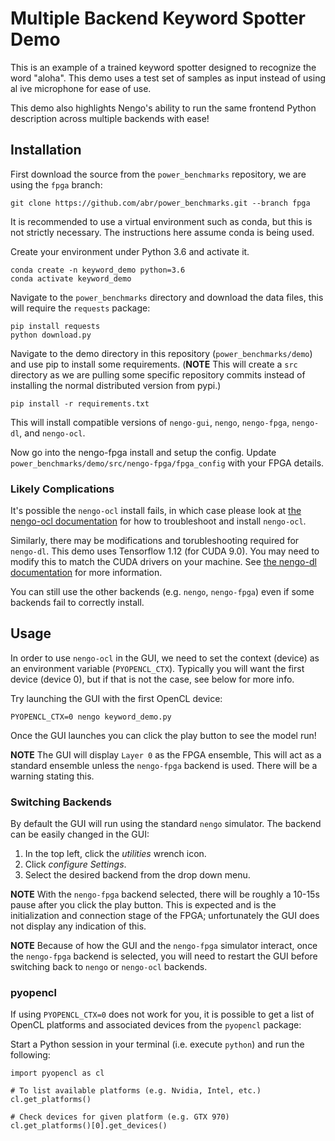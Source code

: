# Multiple Backend Keyword Spotter Demo

This is an example of a trained keyword spotter designed to recognize the word
"aloha". This demo uses a test set of samples as input instead of using al ive
microphone for ease of use.

This demo also highlights Nengo's ability to run the same frontend Python
description across multiple backends with ease!


## Installation

First download the source from the ``power_benchmarks`` repository, we are using
the ``fpga`` branch:
```
git clone https://github.com/abr/power_benchmarks.git --branch fpga
```

It is recommended to use a virtual environment such as conda, but this is not
strictly necessary. The instructions here assume conda is being used.

Create your environment under Python 3.6 and activate it.
```
conda create -n keyword_demo python=3.6
conda activate keyword_demo
```

Navigate to the ``power_benchmarks`` directory and download the data files, this
will require the ``requests`` package:
```
pip install requests
python download.py
```

Navigate to the demo directory in this repository (``power_benchmarks/demo``)
and use pip to install some requirements. (**NOTE** This will create a ``src``
directory as we are pulling some specific repository commits instead of
installing the normal distributed version from pypi.)
```
pip install -r requirements.txt
```

This will install compatible versions of ``nengo-gui``, ``nengo``,
``nengo-fpga``, ``nengo-dl``, and ``nengo-ocl``.

Now go into the nengo-fpga install and setup the config. Update
``power_benchmarks/demo/src/nengo-fpga/fpga_config`` with your FPGA details.


### Likely Complications

It's possible the ``nengo-ocl`` install fails, in which case please look at [the
nengo-ocl documentation](https://github.com/nengo/nengo-ocl) for how to
troubleshoot and install ``nengo-ocl``.

Similarly, there may be modifications and torubleshooting required for
``nengo-dl``. This demo uses Tensorflow 1.12 (for CUDA 9.0). You may need to
modify this to match the CUDA drivers on your machine. See
[the nengo-dl documentation](https://www.nengo.ai/nengo-dl/)
for more information.

You can still use the other backends (e.g. ``nengo``, ``nengo-fpga``) even if
some backends fail to correctly install.


## Usage

In order to use ``nengo-ocl`` in the GUI, we need to set the context (device) as
an environment variable (``PYOPENCL_CTX``). Typically you will want the first
device (device 0), but if that is not the case, see below for more info.

Try launching the GUI with the first OpenCL device:
```
PYOPENCL_CTX=0 nengo keyword_demo.py
```

Once the GUI launches you can click the play button to see the model run!

**NOTE** The GUI will display ``Layer 0`` as the FPGA ensemble, This will act as
a standard ensemble unless the ``nengo-fpga`` backend is used. There will be a
warning stating this.


### Switching Backends

By default the GUI will run using the standard ``nengo`` simulator. The backend
can be easily changed in the GUI:

1. In the top left, click the _utilities_ wrench icon.
2. Click _configure Settings_.
3. Select the desired backend from the drop down menu.


**NOTE** With the ``nengo-fpga`` backend selected, there will be roughly a
10-15s pause after you click the play button. This is expected and is the
initialization and connection stage of the FPGA; unfortunately the GUI does
not display any indication of this.

**NOTE** Because of how the GUI and the ``nengo-fpga`` simulator interact, once
the ``nengo-fpga`` backend is selected, you will need to restart the GUI
before switching back to ``nengo`` or ``nengo-ocl`` backends.


### pyopencl

If using ``PYOPENCL_CTX=0`` does not work for you, it is possible to get a list
of OpenCL platforms and associated devices from the ``pyopencl`` package:

Start a Python session in your terminal (i.e. execute ``python``) and run the
following:
```
import pyopencl as cl

# To list available platforms (e.g. Nvidia, Intel, etc.)
cl.get_platforms()

# Check devices for given platform (e.g. GTX 970)
cl.get_platforms()[0].get_devices()
```

